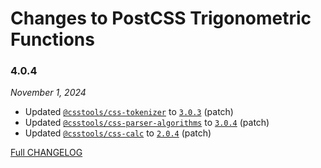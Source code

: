 # Changes to PostCSS Trigonometric Functions

### 4.0.4

_November 1, 2024_

- Updated [`@csstools/css-tokenizer`](https://github.com/csstools/postcss-plugins/tree/main/packages/css-tokenizer) to [`3.0.3`](https://github.com/csstools/postcss-plugins/tree/main/packages/css-tokenizer/CHANGELOG.md#303) (patch)
- Updated [`@csstools/css-parser-algorithms`](https://github.com/csstools/postcss-plugins/tree/main/packages/css-parser-algorithms) to [`3.0.4`](https://github.com/csstools/postcss-plugins/tree/main/packages/css-parser-algorithms/CHANGELOG.md#304) (patch)
- Updated [`@csstools/css-calc`](https://github.com/csstools/postcss-plugins/tree/main/packages/css-calc) to [`2.0.4`](https://github.com/csstools/postcss-plugins/tree/main/packages/css-calc/CHANGELOG.md#204) (patch)

[Full CHANGELOG](https://github.com/csstools/postcss-plugins/tree/main/plugins/postcss-trigonometric-functions/CHANGELOG.md)
